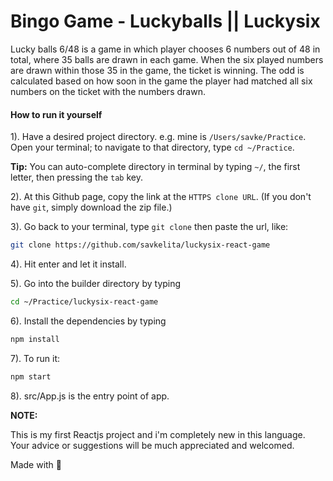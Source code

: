 # Bingo Game - Luckyballs || Luckysix

Lucky balls 6/48 is a game in which player chooses 6 numbers out of 48 in total, where 35 balls are drawn in each game. When the six played numbers are drawn within those 35 in the game, the ticket is winning. The odd is calculated based on how soon in the game the player had matched all six numbers on the ticket with the numbers drawn.

#### How to run it yourself
1). Have a desired project directory. e.g. mine is `/Users/savke/Practice`. Open your terminal; to navigate to that directory, type `cd ~/Practice`.

**Tip:** You can auto-complete directory in terminal by typing `~/`, the first letter, then pressing the `tab` key.

2). At this Github page, copy the link at the `HTTPS clone URL`. (If you don't have `git`, simply download the zip file.)

3). Go back to your terminal, type `git clone` then paste the url, like:

```bash
git clone https://github.com/savkelita/luckysix-react-game
```

4). Hit enter and let it install.

5). Go into the builder directory by typing 

```bash
cd ~/Practice/luckysix-react-game
```

6). Install the dependencies by typing 

```bash
npm install
```

7). To run it:

```bash
npm start
```

8). src/App.js is the entry point of app.

**NOTE:**

This is my first Reactjs project and i'm completely new in this language.
Your advice or suggestions will be much appreciated and welcomed.


Made with :heartbeat:

